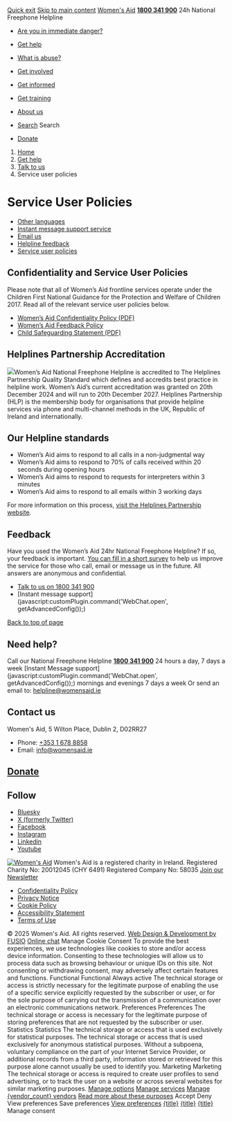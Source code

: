 [Quick exit](https://www.womensaid.ie/get-help/talk-to-us/service-user-policies/#exit)
[Skip to main content](https://www.womensaid.ie/get-help/talk-to-us/service-user-policies/#pagecontent "Skip to main content")
[Women's Aid](https://www.womensaid.ie/)
**[1800 341 900](tel:1800341900)** 24h National Freephone Helpline
  * [Are you in immediate danger?](https://www.womensaid.ie/are-you-in-immediate-danger/)
  * [Get help](https://www.womensaid.ie/get-help/)
  * [What is abuse?](https://www.womensaid.ie/what-is-abuse/)
  * [Get involved](https://www.womensaid.ie/get-involved/)
  * [Get informed](https://www.womensaid.ie/get-informed/)
  * [Get training](https://www.womensaid.ie/get-training/)
  * [About us](https://www.womensaid.ie/about-us/)


  * [Search](https://www.womensaid.ie/get-help/talk-to-us/service-user-policies/)
Search
  * [Donate](https://www.womensaid.ie/get-involved/donate/)


  1. [Home](https://www.womensaid.ie/)
  2. [Get help](https://www.womensaid.ie/get-help/)
  3. [Talk to us](https://www.womensaid.ie/get-help/talk-to-us/)
  4. Service user policies


# Service User Policies
  * [Other languages](https://www.womensaid.ie/get-help/talk-to-us/other-languages/)
  * [Instant message support service](https://www.womensaid.ie/get-help/talk-to-us/instant-message-support-service/)
  * [Email us](https://www.womensaid.ie/get-help/talk-to-us/email/)
  * [Helpline feedback](https://www.womensaid.ie/get-help/talk-to-us/helpline-feedback/)
  * [Service user policies](https://www.womensaid.ie/get-help/talk-to-us/service-user-policies/)


## **Confidentiality and Service User Policies**
Please note that all of Women’s Aid frontline services operate under the Children First National Guidance for the Protection and Welfare of Children 2017. 
Read all of the relevant service user policies below.
  * [Women’s Aid Confidentiality Policy (PDF)](https://www.womensaid.ie/app/uploads/2022/06/confidentiality_policy.pdf)
  * [Women’s Aid Feedback Policy](https://www.womensaid.ie/about-us/feedback/)
  * [Child Safeguarding Statement (PDF)](https://www.womensaid.ie/app/uploads/2025/03/Child-Safeguarding-Statement.pdf)


## Helplines Partnership Accreditation
![](https://www.womensaid.ie/app/uploads/2025/01/Helplines-Standard-2024-2027-logo-300x220.jpg)Women’s Aid National Freephone Helpline is accredited to The Helplines Partnership Quality Standard which defines and accredits best practice in helpline work. Women’s Aid’s current accreditation was granted on 20th December 2024 and will run to 20th December 2027.
Helplines Partnership (HLP) is the membership body for organisations that provide helpline services via phone and multi-channel methods in the UK, Republic of Ireland and internationally.
## Our Helpline standards
  * Women’s Aid aims to respond to all calls in a non-judgmental way
  * Women’s Aid aims to respond to 70% of calls received within 20 seconds during opening hours
  * Women’s Aid aims to respond to requests for interpreters within 3 minutes
  * Women’s Aid aims to respond to all emails within 3 working days


For more information on this process, [visit the Helplines Partnership website](https://www.helplines.org/helplines-standard/).
## Feedback
Have you used the Women’s Aid 24hr National Freephone Helpline? If so, your feedback is important. [You can fill in a short survey](https://www.womensaid.ie/get-help/talk-to-us/feedback/) to help us improve the service for those who call, email or message us in the future. All answers are anonymous and confidential.
  * [Talk to us on 1800 341 900](https://www.womensaid.ie/get-help/talk-to-us/)
  * [Instant message support](javascript:customPlugin.command\('WebChat.open', getAdvancedConfig\(\)\);)


[Back to top of page](https://www.womensaid.ie/get-help/talk-to-us/service-user-policies/#top)
## Need help?
Call our National Freephone Helpline **[1800 341 900](tel:1800341900)** 24 hours a day, 7 days a week 
[Instant Message support](javascript:customPlugin.command\('WebChat.open', getAdvancedConfig\(\)\);) mornings and evenings 7 days a week
Or send an email to: helpline@womensaid.ie
## Contact us
Women's Aid, 5 Wilton Place, Dublin 2, D02RR27
  * Phone: [+353 1 678 8858](tel:+35316788858)
  * Email: info@womensaid.ie


## [Donate](https://www.womensaid.ie/get-involved/donate/)
## Follow
  * [Bluesky](https://bsky.app/profile/womensaidireland.bsky.social)
  * [X (formerly Twitter)](https://x.com/Womens_Aid)
  * [Facebook](https://www.facebook.com/womensaid.ie)
  * [Instagram](https://www.instagram.com/womens.aid)
  * [Linkedin](https://www.linkedin.com/company/women's-aid/)
  * [Youtube](https://www.youtube.com/@womensaidireland)


[![Women's Aid](https://www.womensaid.ie/app/themes/womensaidsage9/resources/assets/img/womens-aid-logo-white.svg)](https://www.womensaid.ie/get-help/talk-to-us/service-user-policies/)
Women's Aid is a registered charity in Ireland.
Registered Charity No: 20012045 (CHY 6491) Registered Company No: 58035
[Join our Newsletter](https://www.womensaid.ie/get-informed/news-events/newsletter/)
  * [Confidentiality Policy](https://www.womensaid.ie/about-us/compliance/confidentiality-policy/)
  * [Privacy Notice](https://www.womensaid.ie/about-us/compliance/privacy-notice/)
  * [Cookie Policy](https://www.womensaid.ie/about-us/compliance/cookie-policy/)
  * [Accessibility Statement](https://www.womensaid.ie/about-us/compliance/accessibility-statement/)
  * [Terms of Use](https://www.womensaid.ie/about-us/compliance/terms-of-use/)


© 2025 Women's Aid. All rights reserved. [Web Design & Development by FUSIO](https://www.fusio.net/?utm_source=WomensAid&utm_medium=Website&utm_campaign=ClientLinks)
[Online chat](https://www.womensaid.ie/get-help/talk-to-us/service-user-policies/#chat)
Manage Cookie Consent
To provide the best experiences, we use technologies like cookies to store and/or access device information. Consenting to these technologies will allow us to process data such as browsing behaviour or unique IDs on this site. Not consenting or withdrawing consent, may adversely affect certain features and functions.
Functional Functional Always active 
The technical storage or access is strictly necessary for the legitimate purpose of enabling the use of a specific service explicitly requested by the subscriber or user, or for the sole purpose of carrying out the transmission of a communication over an electronic communications network.
Preferences Preferences
The technical storage or access is necessary for the legitimate purpose of storing preferences that are not requested by the subscriber or user.
Statistics Statistics
The technical storage or access that is used exclusively for statistical purposes. The technical storage or access that is used exclusively for anonymous statistical purposes. Without a subpoena, voluntary compliance on the part of your Internet Service Provider, or additional records from a third party, information stored or retrieved for this purpose alone cannot usually be used to identify you.
Marketing Marketing
The technical storage or access is required to create user profiles to send advertising, or to track the user on a website or across several websites for similar marketing purposes.
[Manage options](https://www.womensaid.ie/get-help/talk-to-us/service-user-policies/) [Manage services](https://www.womensaid.ie/get-help/talk-to-us/service-user-policies/) [Manage {vendor_count} vendors](https://www.womensaid.ie/get-help/talk-to-us/service-user-policies/) [Read more about these purposes](https://cookiedatabase.org/tcf/purposes/)
Accept Deny View preferences Save preferences [View preferences](https://www.womensaid.ie/get-help/talk-to-us/service-user-policies/)
[{title}](https://www.womensaid.ie/get-help/talk-to-us/service-user-policies/) [{title}](https://www.womensaid.ie/get-help/talk-to-us/service-user-policies/) [{title}](https://www.womensaid.ie/get-help/talk-to-us/service-user-policies/)
Manage consent
